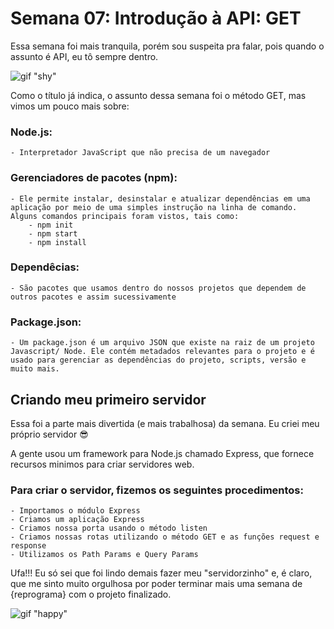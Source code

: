 # Semana 07: Introdução à API: GET

Essa semana foi mais tranquila, porém sou suspeita pra falar, pois quando o assunto é API, eu tô sempre dentro.

![gif "shy"](img/crazy.gif)

Como o título já indica, o assunto dessa semana foi o método GET, mas vimos um pouco mais sobre:

### Node.js:
	- Interpretador JavaScript que não precisa de um navegador

### Gerenciadores de pacotes (npm):
	- Ele permite instalar, desinstalar e atualizar dependências em uma aplicação por meio de uma simples instrução na linha de comando. 
	Alguns comandos principais foram vistos, tais como:
		- npm init
		- npm start
		- npm install

### Dependêcias:
	- São pacotes que usamos dentro do nossos projetos que dependem de outros pacotes e assim sucessivamente

### Package.json:
	- Um package.json é um arquivo JSON que existe na raiz de um projeto Javascript/ Node. Ele contém metadados relevantes para o projeto e é usado para gerenciar as dependências do projeto, scripts, versão e muito mais.


## Criando meu primeiro servidor

Essa foi a parte mais divertida (e mais trabalhosa) da semana. Eu criei meu próprio servidor :sunglasses:

A gente usou um framework para Node.js chamado Express, que fornece recursos minimos para criar servidores web. 

### Para criar o servidor, fizemos os seguintes procedimentos:
	- Importamos o módulo Express
	- Criamos um aplicação Express
	- Criamos nossa porta usando o método listen
	- Criamos nossas rotas utilizando o método GET e as funções request e response
	- Utilizamos os Path Params e Query Params

Ufa!!! 
Eu só sei que foi lindo demais fazer meu "servidorzinho" e, é claro, que me sinto muito orgulhosa por poder terminar mais uma semana de {reprograma} com o projeto finalizado.

![gif "happy"](img/crazy.gif)



